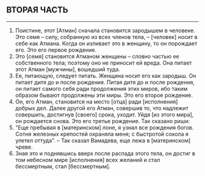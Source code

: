 ## ВТОРАЯ ЧАСТЬ 

---
1. Поистине, этот [Атман] сначала становится зародышем в человеке. Это семя – силу, собранную из всех членов тела, – [человек] носит в себе как Атмана. Когда он изливает это в женщину, то он порождает его. Это его первое рождение.
2. Это [семя] становится Атманом женщины – словно частью ее собственного тела; поэтому оно не приносит ей вреда. Она питает этот Атман [мужчины], вошедший туда.
3. Ее, питающую, следует питать. Женщина носит его как зародыш. Он питает дитя до и после рождения. Питая дитя до и после рождения, он питает самого себя ради продолжения этих миров, ибо таким образом бывают продолжены эти миры. Это его второе рождение.
4. Он, его Атман, становится на место [отца] ради [исполнения] добрых дел. Далее другой его Атман, совершив то, что надлежит совершить, достигнув [своего] срока, уходит. Уйдя [из этого мира], он рождается снова. Это его третье рождение. Так сказано риши:
5. "Еще пребывая в [материнском] лоне, я узнал все рождения богов. Сотня железных крепостей охраняла меня; с быстротой сокола я улетел оттуда". – Так сказал Вамадева, еще лежа в [материнском] чреве.
6. Зная это и поднявшись вверх после распада этого тела, он достиг в том небесном мире [исполнения] всех желаний и стал бессмертным, стал [бессмертным].
